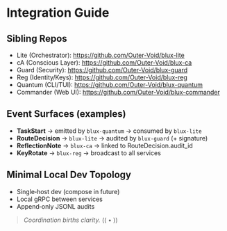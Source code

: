 # Integration Guide

## Sibling Repos

- Lite (Orchestrator): https://github.com/Outer-Void/blux-lite
- cA (Conscious Layer): https://github.com/Outer-Void/blux-ca
- Guard (Security): https://github.com/Outer-Void/blux-guard
- Reg (Identity/Keys): https://github.com/Outer-Void/blux-reg
- Quantum (CLI/TUI): https://github.com/Outer-Void/blux-quantum
- Commander (Web UI): https://github.com/Outer-Void/blux-commander

## Event Surfaces (examples)

- **TaskStart** → emitted by `blux-quantum` → consumed by `blux-lite`  
- **RouteDecision** → `blux-lite` → audited by `blux-guard` (+ signature)  
- **ReflectionNote** → `blux-ca` → linked to RouteDecision.audit_id  
- **KeyRotate** → `blux-reg` → broadcast to all services

## Minimal Local Dev Topology

- Single‑host dev (compose in future)
- Local gRPC between services
- Append‑only JSONL audits

> *Coordination births clarity.*  (( • ))
